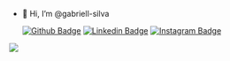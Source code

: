 - 👋 Hi, I’m @gabriell-silva

  [![Github Badge](https://img.shields.io/badge/-Github-000?style=flat-square&logo=Github&logoColor=white&link=https://github.com/fagnerpsantos)](https://github.com/gabriell-silva)
  [![Linkedin Badge](https://img.shields.io/badge/-LinkedIn-blue?style=flat-square&logo=Linkedin&logoColor=white&link=https://www.linkedin.com/in/gabriel-da-silva-freires-77894a1ab/)](https://www.linkedin.com/in/gabriel-da-silva-freires-77894a1ab)
  [![Instagram Badge](https://img.shields.io/badge/Instagram-E4405F?style=flat-square&logo=instagram&logoColor=none)](https://www.instagram.com/gabrielssilva._/)

<div>
  <!--<img height="160em" src="https://github-readme-stats.vercel.app/api?username=gabriell-silva&show_icons=true&theme=none&include_all_commits=true&count_private=true"/>-->
  <img src="https://github-readme-stats.vercel.app/api/top-langs/?username=gabriell-silva&langs_count=10&show_icons=true&locale=en&layout=compact&theme=dark"/>
</div>
